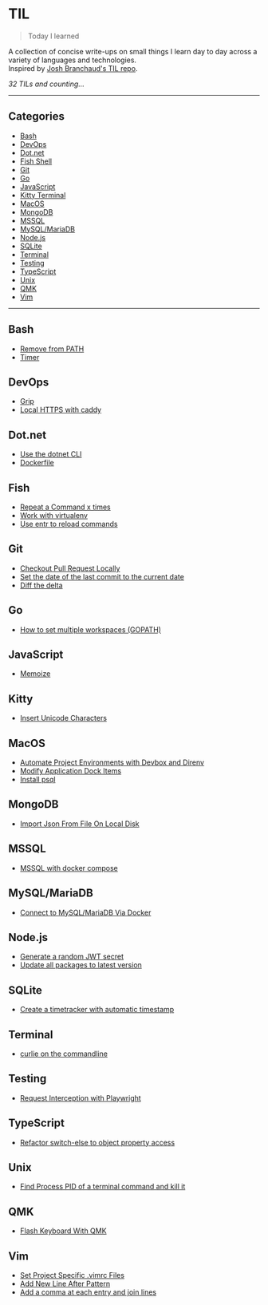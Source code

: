 # TIL

> Today I learned

A collection of concise write-ups on small things I learn day to day across a variety of languages and technologies.\
Inspired by [Josh Branchaud's TIL repo][jb].

_32 TILs and counting..._

---

## Categories

<!-- prettier-ignore -->
* [Bash](#bash)
* [DevOps](#devops)
* [Dot.net](#dotnet)
* [Fish Shell](#fish)
* [Git](#git)
* [Go](#go)
* [JavaScript](#javascript)
* [Kitty Terminal](#kitty)
* [MacOS](#macos)
* [MongoDB](#mongodb)
* [MSSQL](#mssql)
* [MySQL/MariaDB](#mysqlmariadb)
* [Node.js](#nodejs)
* [SQLite](#sqlite)
* [Terminal](#terminal)
* [Testing](#testing)
* [TypeScript](#typescript)
* [Unix](#unix)
* [QMK](#qmk)
* [Vim](#vim)

---

## Bash

- [Remove from PATH](bash/remove-from-path.md)
- [Timer](bash/timer.md)

## DevOps

- [Grip](devops/grip.md)
- [Local HTTPS with caddy](devops/local-https-with-caddy.md)

## Dot.net

- [Use the dotnet CLI](/dotnet/dotnet-cli.md)
- [Dockerfile](dotnet/dockerfile.md)

## Fish

- [Repeat a Command x times](fish/repeat-a-command-x-times.md)
- [Work with virtualenv](fish/work-with-virtualenv.md)
- [Use entr to reload commands](fish/entr.md)

## Git

- [Checkout Pull Request Locally](git/checkout-pull-request-locally.md)
- [Set the date of the last commit to the current date](git/set_the_date_of_the_last_commit_to_the_current_date.md)
- [Diff the delta](git/diff-the-delta.md)

## Go

- [How to set multiple workspaces (GOPATH)](go/how-to-set-multiple-workspaces.md)

## JavaScript

- [Memoize](javascript/memoize.md)

## Kitty

- [Insert Unicode Characters](kitty/insert-unicode-characters.md)

## MacOS

- [Automate Project Environments with Devbox and Direnv](macos/automate-project-environments-with-devbox-and-direnv.md)
- [Modify Application Dock Items](macos/modify-application-dock-items.md)
- [Install psql](macos/install-psql.md)

## MongoDB

- [Import Json From File On Local Disk](mongodb/import-json-from-file-on-local-disk.md)

## MSSQL

- [MSSQL with docker compose](mssql/mssql-with-docker-compose.md)

## MySQL/MariaDB

- [Connect to MySQL/MariaDB Via Docker](mysql-mariadb/connect-to-mysql-maridab-via-docker.md)

## Node.js

- [Generate a random JWT secret](nodejs/generate-a-random-jwt-secret.md)
- [Update all packages to latest version](nodejs/update-all-packages-to-latest-version.md)

## SQLite

- [Create a timetracker with automatic timestamp](sqlite/create-a-timetracker-with-automatic-timestamp.md)

## Terminal

- [curlie on the commandline](terminal/curlie.md)

## Testing

- [Request Interception with Playwright](testing/request-interception-with-playwright.md)

## TypeScript

- [Refactor switch-else to object property access](typescript/refactor-switch-else-to-object-property-access)

## Unix

- [Find Process PID of a terminal command and kill it](unix/find-pid-and-kill.md)

## QMK

- [Flash Keyboard With QMK](qmk/flash-keyboard-with-qmk.md)

## Vim

- [Set Project Specific .vimrc Files](vim/set-project-specific-vim-files.md)
- [Add New Line After Pattern](vim/add-new-line-after-pattern.md)
- [Add a comma at each entry and join lines](vim/add-a-comma-and-join-lines.md)

[jb]: https://github.com/jbranchaud/til
